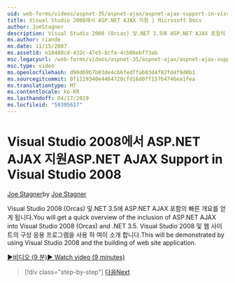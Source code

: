 ```yaml
---
uid: web-forms/videos/aspnet-35/aspnet-ajax/aspnet-ajax-support-in-visual-studio-2008
title: Visual Studio 2008에서 ASP.NET AJAX 지원 | Microsoft Docs
author: JoeStagner
description: Visual Studio 2008 (Orcas) 및.NET 3.5에 ASP.NET AJAX 포함의 빠른 개요를 얻게 됩니다. Visual Studio를 사용 하 여이 소개 합니다...
ms.author: riande
ms.date: 11/15/2007
ms.assetid: e18480cd-432c-47e5-bcfe-4cb86ebf73ab
msc.legacyurl: /web-forms/videos/aspnet-35/aspnet-ajax/aspnet-ajax-support-in-visual-studio-2008
msc.type: video
ms.openlocfilehash: d90d69b7b03de4cb6fedffab83d4f82fd4f9d0b1
ms.sourcegitcommit: 0f1119340e4464720cfd16d0ff15764746ea1fea
ms.translationtype: MT
ms.contentlocale: ko-KR
ms.lasthandoff: 04/17/2019
ms.locfileid: "59395617"
---
```

# <a name="aspnet-ajax-support-in-visual-studio-2008"></a><span data-ttu-id="4f517-104">Visual Studio 2008에서 ASP.NET AJAX 지원</span><span class="sxs-lookup"><span data-stu-id="4f517-104">ASP.NET AJAX Support in Visual Studio 2008</span></span>

<span data-ttu-id="4f517-105">[Joe Stagner](https://github.com/JoeStagner)</span><span class="sxs-lookup"><span data-stu-id="4f517-105">by [Joe Stagner](https://github.com/JoeStagner)</span></span>

<span data-ttu-id="4f517-106">Visual Studio 2008 (Orcas) 및.NET 3.5에 ASP.NET AJAX 포함의 빠른 개요를 얻게 됩니다.</span><span class="sxs-lookup"><span data-stu-id="4f517-106">You will get a quick overview of the inclusion of ASP.NET AJAX into Visual Studio 2008 (Orcas) and .NET 3.5.</span></span> <span data-ttu-id="4f517-107">Visual Studio 2008 및 웹 사이트의 구성 응용 프로그램을 사용 하 여이 소개 합니다.</span><span class="sxs-lookup"><span data-stu-id="4f517-107">This will be demonstrated by using Visual Studio 2008 and the building of web site application.</span></span>

[<span data-ttu-id="4f517-108">&#9654;비디오 (9 분)</span><span class="sxs-lookup"><span data-stu-id="4f517-108">&#9654; Watch video (9 minutes)</span></span>](https://channel9.msdn.com/Blogs/ASP-NET-Site-Videos/aspnet-ajax-support-in-visual-studio-2008)

> [!div class="step-by-step"]
> [<span data-ttu-id="4f517-109">다음</span><span class="sxs-lookup"><span data-stu-id="4f517-109">Next</span></span>](adding-ajax-functionality-to-an-existing-aspnet-page.md)

